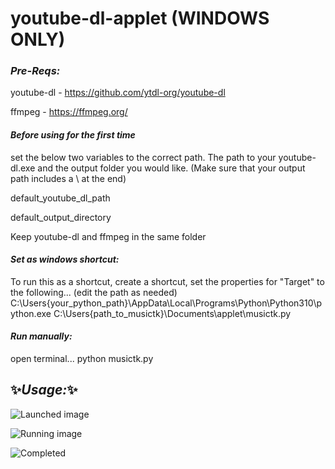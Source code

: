 # youtube-dl-applet (WINDOWS ONLY)

### _Pre-Reqs:_

youtube-dl - https://github.com/ytdl-org/youtube-dl

ffmpeg - https://ffmpeg.org/

#### _Before using for the first time_
set the below two variables to the correct path. The path to your youtube-dl.exe and the output folder you would like. (Make sure that your output path includes a \ at the end)

default_youtube_dl_path 

default_output_directory

Keep youtube-dl and ffmpeg in the same folder

#### _Set as windows shortcut:_
To run this as a shortcut, create a shortcut, set the properties for "Target" to the following... (edit the path as needed)
C:\Users\{your_python_path}\AppData\Local\Programs\Python\Python310\python.exe C:\Users\{path_to_musictk}\Documents\applet\musictk.py

#### _Run manually:_
open terminal... python musictk.py



## ✨_Usage:_✨
![Launched image](https://cdn.discordapp.com/attachments/280776371779928074/1153069407027855390/image.png)

![Running image](https://cdn.discordapp.com/attachments/280776371779928074/1153068704100253767/image.png)

![Completed](https://cdn.discordapp.com/attachments/280776371779928074/1153069065703800933/image.png)

